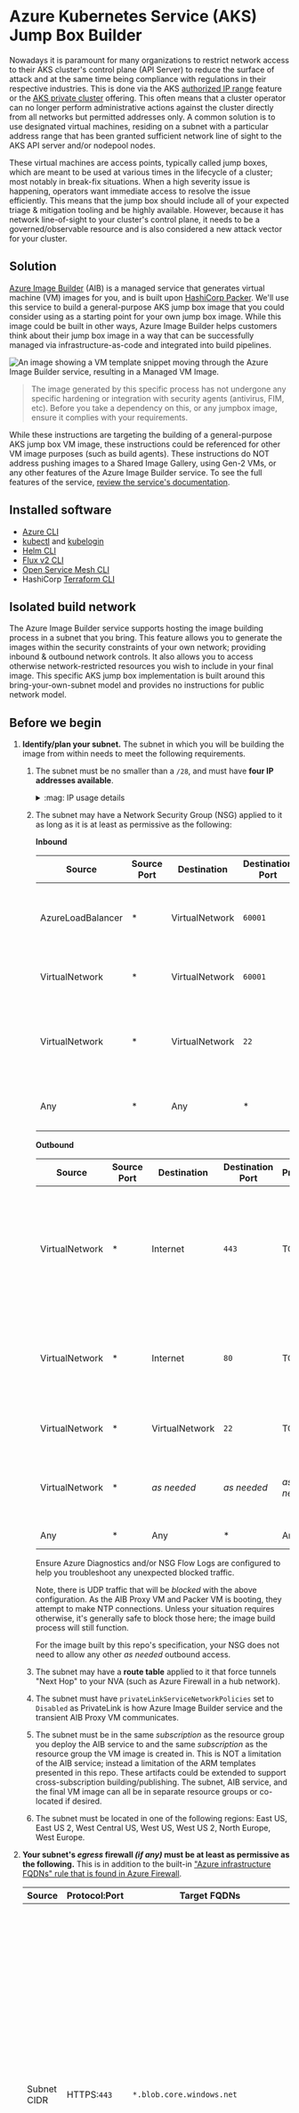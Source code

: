 # Azure Kubernetes Service (AKS) Jump Box Builder

Nowadays it is paramount for many organizations to restrict network access to their AKS cluster's control plane (API Server) to reduce the surface of attack and at the same time being compliance with regulations in their respective industries. This is done via the AKS [authorized IP range](https://docs.microsoft.com/azure/aks/api-server-authorized-ip-ranges) feature or the [AKS private cluster](https://docs.microsoft.com/azure/aks/private-clusters) offering. This often means that a cluster operator can no longer perform administrative actions against the cluster directly from all networks but permitted addresses only. A common solution is to use designated virtual machines, residing on a subnet with a particular address range that has been granted sufficient network line of sight to the AKS API server and/or nodepool nodes.

These virtual machines are access points, typically called jump boxes, which are meant to be used at various times in the lifecycle of a cluster; most notably in break-fix situations. When a high severity issue is happening, operators want immediate access to resolve the issue efficiently. This means that the jump box should include all of your expected triage & mitigation tooling and be highly available. However, because it has network line-of-sight to your cluster's control plane, it needs to be a governed/observable resource and is also considered a new attack vector for your cluster.

## Solution

[Azure Image Builder](https://docs.microsoft.com/azure/virtual-machines/image-builder-overview) (AIB) is a managed service that generates virtual machine (VM) images for you, and is built upon [HashiCorp Packer](https://www.packer.io). We'll use this service to build a general-purpose AKS jump box image that you could consider using as a starting point for your own jump box image. While this image could be built in other ways, Azure Image Builder helps customers think about their jump box image in a way that can be successfully managed via infrastructure-as-code and integrated into build pipelines.

![An image showing a VM template snippet moving through the Azure Image Builder service, resulting in a Managed VM Image.](./image-builder-process.png)

> The image generated by this specific process has not undergone any specific hardening or integration with security agents (antivirus, FIM, etc). Before you take a dependency on this, or any jumpbox image, ensure it complies with your requirements.

While these instructions are targeting the building of a general-purpose AKS jump box VM image, these instructions could be referenced for other VM image purposes (such as build agents). These instructions do NOT address pushing images to a Shared Image Gallery, using Gen-2 VMs, or any other features of the Azure Image Builder service. To see the full features of the service, [review the service's documentation](https://docs.microsoft.com/azure/virtual-machines/image-builder-overview).

## Installed software

* [Azure CLI](https://docs.microsoft.com/cli/azure/what-is-azure-cli)
* [kubectl](https://kubernetes.io/docs/reference/kubectl/overview/) and [kubelogin](https://github.com/Azure/kubelogin)
* [Helm CLI](https://helm.sh)
* [Flux v2 CLI](https://fluxcd.io)
* [Open Service Mesh CLI](https://openservicemesh.io)
* HashiCorp [Terraform CLI](https://www.terraform.io)

## Isolated build network

The Azure Image Builder service supports hosting the image building process in a subnet that you bring. This feature allows you to generate the images within the security constraints of your own network; providing inbound & outbound network controls. It also allows you to access otherwise network-restricted resources you wish to include in your final image. This specific AKS jump box implementation is built around this bring-your-own-subnet model and provides no instructions for public network model.

## Before we begin

1. **Identify/plan your subnet.** The subnet in which you will be building the image from within needs to meet the following requirements.
   1. The subnet must be no smaller than a `/28`, and must have **four IP addresses available**.

      <details>
      <summary>:mag: IP usage details</summary>

      * Azure Load Balancer (Internal/Standard)
      * NIC attached to the AIB Proxy VM (Orchestrates the building of the image.)
      * NIC for PrivateLink (Allows connectivity between the AIB Service and the AIB Proxy VM.)
      * NIC attached to the Packer VM (Used to build the final image.)
      </details>

   1. The subnet may have a Network Security Group (NSG) applied to it as long as it is at least as permissive as the following:

        **Inbound**

        | Source            | Source Port | Destination    | Destination Port | Protocol | Action | Reason                                                                     |
        |-------------------|-------------|----------------|------------------|----------|--------|----------------------------------------------------------------------------|
        | AzureLoadBalancer | *           | VirtualNetwork | `60001`          | TCP      | Allow  | LoadBalancer Health Probe to AIB Proxy VM (`60001` is SSH on the Proxy VM) |
        | VirtualNetwork    | *           | VirtualNetwork | `60001`          | TCP      | Allow  | From AIB PrivateLink IP to AIB Proxy VM                                    |
        | VirtualNetwork    | *           | VirtualNetwork | `22`             | TCP      | Allow  | For Packer VM to receive an SSH connection from the AIB Proxy VM           |
        | Any               | *           | Any            | *                | Any      | Deny   | Block all other inbound traffic                                            |

        **Outbound**

        | Source         | Source Port | Destination    | Destination Port | Protocol    | Action | Reason                           |
        |----------------|-------------|----------------|------------------|-------------|--------|----------------------------------|
        | VirtualNetwork | *           | Internet       | `443`            | TCP         | Allow  | For AIB Proxy VM to communicate to Azure Management APIs & Azure Storage (for logs and VHD image). And for Packer VM to install tooling. This traffic can be optionally restricted further in your egress firewall solution.  |
        | VirtualNetwork | *           | Internet       | `80`             | TCP         | Allow  | For Packer VM to handle apt-get update/upgrade/install requests. This traffic can be optionally restricted further in your egress firewall solution. |
        | VirtualNetwork | *           | VirtualNetwork | `22`             | TCP         | Allow  | For AIB Proxy VM to connect to Packer VM via SSH to initiate image build. |
        | VirtualNetwork | *           | _as needed_    | _as needed_      | _as needed_ | Allow  | For Packer VM to access any additional resources your Packer specification uses as part of the build process |
        | Any            | *           | Any            | *                | Any         | Deny   | Block all other outbound traffic |

        Ensure Azure Diagnostics and/or NSG Flow Logs are configured to help you troubleshoot any unexpected blocked traffic.

        Note, there is UDP traffic that will be _blocked_ with the above configuration. As the AIB Proxy VM and Packer VM is booting, they attempt to make NTP connections. Unless your situation requires otherwise, it's generally safe to block those here; the image build process will still function.

        For the image built by this repo's specification, your NSG does not need to allow any other _as needed_ outbound access.

   1. The subnet may have a **route table** applied to it that force tunnels "Next Hop" to your NVA (such as Azure Firewall in a hub network).
   1. The subnet must have `privateLinkServiceNetworkPolicies` set to `Disabled` as PrivateLink is how Azure Image Builder service and the transient AIB Proxy VM communicates.
   1. The subnet must be in the same _subscription_ as the resource group you deploy the AIB service to and the same _subscription_ as the resource group the VM image is created in. This is NOT a limitation of the AIB service; instead a limitation of the ARM templates presented in this repo. These artifacts could be extended to support cross-subscription building/publishing. The subnet, AIB service, and the final VM image can all be in separate resource groups or co-located if desired.
   1. The subnet must be located in one of the following regions: East US, East US 2, West Central US, West US, West US 2, North Europe, West Europe.
1. **Your subnet's _egress_ firewall _(if any)_ must be at least as permissive as the following.** This is in addition to the built-in ["Azure infrastructure FQDNs" rule that is found in Azure Firewall](https://docs.microsoft.com/azure/firewall/infrastructure-fqdns).

    | Source      | Protocol:Port | Target FQDNs                         | Reason  |
    |-------------|---------------|--------------------------------------|---------|
    | Subnet CIDR | HTTPS:`443`   | `*.blob.core.windows.net`            | AIB will dynamically create a blob storage account when an image is being built. The AIB operation logs will be stored in that storage account. Along with other transient runtime usage, and the final image will be staged in there as well. It's not possible to know the name of this storage account ahead of time to make this rule more specific. |
    | Subnet CIDR | HTTPS:`443`   | `management.azure.com`               | Allows AIB VMs to communicate with Azure Management APIs |
    | Subnet CIDR | HTTP:`80`     | `azure.archive.ubuntu.com`           | Allows Packer VM to run apt-get commands      |
    | Subnet CIDR | HTTP:`80`     | `archive.ubuntu.com`                 | Allows Packer VM to run apt-get commands      |
    | Subnet CIDR | HTTP:`80`<br>HTTPS:`443` | `packages.microsoft.com`  | Allows Packer VM to run apt-get commands      |
    | Subnet CIDR | HTTP:`80`     | `security.ubuntu.com`                | Allows Packer VM to run apt-get commands      |
    | Subnet CIDR | HTTPS:`443`   | `azurecliprod.blob.core.windows.net` | Allows Packer VM to get az cli install script |
    | Subnet CIDR | HTTPS:`443`   | `aka.ms`                             | Allows Packer VM to get az cli install script |
    | Subnet CIDR | HTTPS:`443`   | `storage.googleapis.com`             | Allows Packer VM to get kubectl               |
    | Subnet CIDR | HTTPS:`443`   | `api.github.com`                     | Allows Packer VM to get kubelogin and flux    |
    | Subnet CIDR | HTTPS:`443`   | `github-releases.githubusercontent.com` | Allows Packer VM to get kubelogin, flux, osm, helm |
    | Subnet CIDR | HTTPS:`443`   | `github.com`                         | Allows Packer VM to get kubelogin and osm     |
    | Subnet CIDR | HTTPS:`443`   | `raw.githubusercontent.com`          | Allows Packer VM to get helm install script   |
    | Subnet CIDR | HTTPS:`443`   | `get.helm.sh`                        | Allows Packer VM to get helm                  |
    | Subnet CIDR | HTTPS:`443`   | `toolkit.fluxcd.io`                  | Allows Packer VM to get flux                  |
    | Subnet CIDR | HTTPS:`443`   | `releases.hashicorp.com`             | Allows Packer VM to get terraform             |
    | Subnet CIDR | _as needed_   | _as needed_                          | Any endpoints your image's configuration specification uses as part of the build process. |

    For the image built by this repo's specification, your NVA does not need to allow any other _as needed_ outbound access. There are a few additional HTTPS connections made while the two transient AIB VMs boot (e.g. `api.snapcraft.io`, `entropy.ubunutu.com`, `changelogs.ubunutu.com`). Unless you have a specific reason to allow them, those are safe to block and will not prevent this process from functioning. If you don't block UDP connections at the subnet's NSG, you'll also be blocking NTP (`UDP`:`123`) traffic with the above rules. Unless you have a specific reason to allow it, this too is safe to block. NTP is invoked as the two transient AIB VMs boot.

    Note, because we're applying least privileged network access here, these rules might become out of date. If you're having network access issues while building your image, check that you're not blocking a new endpoint that's necessary to open.
1. Ensure you have **sufficient Azure permissions**.

    | Action                               | Scope(s)                                             | Reason             |
    |--------------------------------------|------------------------------------------------------|--------------------|
    | Ability to create custom azure roles | Subscription                                         | _Optional._ Used to define least-privileges on the AIB service's managed identity. |
    | Ability to create role assignments   | Target Virtual Network<br>Final Image Resource Group | Used to assign Azure RBAC roles to the AIB service's managed identity. |
    | Ability to create resource groups    | Subscription                                         | _Optional._ Needed if new resource groups are created for this.        |
    | Ability to register preview features | Subscription                                         | While AIB is in preview, needed to enable the service.                 |
    | Contributor                          | Resource Group (with AIB service resources)          | Deploy AIB service resources such as a Managed Identity and Virtual Machine Image Template |
1. **Ensure you accept the risk of preview features**. Azure Image Builder Service is currently in _Public Preview_ and, as with any preview, the service does not come with support, is subject to breaking changes, and supporting material (such as this repo) is maintained in low-priority manor. For more information, see [Supplemental Terms of Use for Microsoft Azure Previews](https://azure.microsoft.com/support/legal/preview-supplemental-terms/).
1. **Ensure you're okay with the Azure Marketplace Ubuntu 18.04 LTS as your base image.** Azure Image Builder supports more base OS images than the one selected in this implementation, however images other than the one selected here have not been evaluated with regard to the above networking restrictions. If you choose to use a different base image, you may need to adjust various elements of these instructions.
1. **Ensure you're okay with an "Infrastructure Resource Group" being created on your behalf.** The Azure Image Builder service will create, be assigned permissions to, and delete a "infrastructure" resource group that is prefixed with `IT_`. This is a requirement for this service and is much like the `MC_` infrastructure resource group for AKS. It will be in existence as long as you keep the virtual machine image template resource deployed.

## :rocket: Deploy Azure Image Builder service

### Prerequisites

1. **Latest [Azure CLI installed](https://docs.microsoft.com/cli/azure/install-azure-cli?view=azure-cli-latest)** or you can perform this from Azure Cloud Shell by clicking below.

   [![Launch Azure Cloud Shell](https://docs.microsoft.com/azure/includes/media/cloud-shell-try-it/launchcloudshell.png)](https://shell.azure.com)

   > :bulb: The steps shown here use Bash shell commands. On Windows, you can use the [Windows Subsystem for Linux](https://docs.microsoft.com/windows/wsl/about#what-is-wsl-2) to run Bash.

1. **Enable the Azure Image Builder service** on your subscription. While the Azure Image Builder is in preview, you need to [register the feature](https://docs.microsoft.com/azure/virtual-machines/linux/image-builder#register-the-features).

   ```bash
   az feature register --namespace Microsoft.VirtualMachineImages --name VirtualMachineTemplatePreview
   ```

   Wait for the feature to be in the "Registered" state; this may take up to 15 minutes. You can check this status by running the following command.

   ```bash
   az feature show --namespace Microsoft.VirtualMachineImages --name VirtualMachineTemplatePreview
   ```

   Once the feature is enabled, re-register the `Microsoft.VirtualMachineImages` provider.

   ```bash
   az provider register -n Microsoft.VirtualMachineImages
   ```

### Perform deployment

1. **Select (or create) a subnet.** This subnet will be used to hold the networking components for the AIB service Proxy VM and Packer VM. This subnet needs to align with the requirements detailed above (_or be more permissive_). This subnet does NOT need access to any AKS cluster. You'll need the following information.

   * Subnet's Name (e.g. `snet-imagebuilder`)
   * Subnet's Virtual Network Name (e.g. `vnet-imagebuilder`)
   * Subnet's Resource Group Name (e.g. `rg-enterprise-networking-spokes`)
   * Subnet's Azure Region (e.g. `eastus2`)

   [//]: # (An example of a network that satisfies all networking requirements and is maximally locked down can be found in the !!!TODO LINK TO REGULATED AKS WORK!!!. If you deploy that example up and through the "Networking" steps, you'll have a subnet, NSG, and egress firewall you can use as a starting point for the remaining steps.)

   **To simply try this out in a pre-production environment without added network rules, you can simply choose/create a `/28` (or larger) subnet that has no associated NSG or outbound egress firewall rules.**

   ```bash
   az network vnet create -g rg-enterprise-networking-spokes -n vnet-imagebuilder --address-prefix 10.0.0.0/28 --subnet-name snet-imagebuilder -l eastus2
   ```

1. **Deploy Azure RBAC custom roles.** _Optional._

   Deploy the two custom Azure RBAC roles to the subscription that define the **least privilege permissions necessary** for Azure Image Builder to build and distribute an image. If you do not perform this step, you'll need to provide more permissive role assignments than necessary in a future step.

   ```bash
   az deployment sub create -u https://raw.githubusercontent.com/mspnp/aks-jumpbox-imagebuilder/main/createsubscriptionroles.json -l centralus -n aibcustomroles

   export NETWORK_CONTRIBUTOR_ROLE=$(az deployment sub show -n aibcustomroles --query 'properties.outputs.roleResourceIds.value.customImageBuilderNetworkingRole.guid' -o tsv)
   export IMAGE_CONTRIBUTOR_ROLE=$(az deployment sub show -n aibcustomroles --query 'properties.outputs.roleResourceIds.value.customImageBuilderImageCreationRole.guid' -o tsv)
   ```

1. **Select (or create) the Azure Image Builder resource group.**

   Create a new, or choose an existing, resource group to hold the Azure Image Builder's service Managed Identity and image template resources. This resource group is typically not the one you deploy your AKS jump box image to nor the resource group containing your AIB subnet. However, it could be any of those, if desired.

   Identify the resource group name.

   ```bash
   export RESOURCE_GROUP_AIB=rg-imagebuilders
   ```

   Create the resource group, if not already existing. The location identified here will not matter.

   ```bash
   az group create $RESOURCE_GROUP_AIB -l centralus
   ```

1. **Clone this repo locally.** _Optional._

   This will allow you to edit the `azuredeploy.parameters.json` file to include your specific values.

   ```bash
   git clone https://github.com/mspnp/aks-jumpbox-imagebuilder

   cd aks-jumpbox-imagebuilder
   ```

1. **Deploy AIB service's Managed Identity and assign Azure RBAC roles.**

   Now you'll deploy the AIB service's Managed Identity, assign it Azure RBAC permissions, and deploy your AKS jump box image template. This does not perform the image build, but simply gets the definition of the image deployed to Azure as a managed resource, and sets up the AIB service's identity such that it can build the image in its transient compute resources.

   Option 1: _Requires cloned repo._

   Update the values in `azuredeploy.parameters.json` to align with your environment. Specifically you'll be setting parameter values with the target subnet (from Step 1 above) in which the image will be built from within, what RBAC roles the service's Managed Identity will receive, and where the built image resource will be distributed to.

   ```bash
   az deployment group create -g $RESOURCE_GROUP_AIB -f azuredeploy.json -p "@azuredeploy.parameters.json" -n aibaksjumpboximgtemplate

   export RESOURCE_GROUP_IMAGE=$(az deployment group show -g $RESOURCE_GROUP_AIB -n aibaksjumpboximgtemplate --query 'properties.parameters.imageDestinationResourceGroupName.value' -o tsv)
   ```

   Option 2:

   Deploy without parameters file, setting the values below as appropriate. The first our are target virtual network values, the next two are the custom role ids (or fallbacks if custom roles are not able to be used), and the final is the resource group you wish the built managed image resource to be deployed to.

   ```bash
   export RESOURCE_GROUP_VNET="rg-enterprise-networking-spokes"
   export VNET_NAME="vnet-imagebuilder"
   export SNET_NAME="snet-imagebuilder"
   export VNET_LOCATION="eastus2"
   export NETWORK_CONTRIBUTOR_ROLE=$(NETWORK_CONTRIBUTOR_ROLE:-4d97b98b-1d4f-4787-a291-c67834d212e7) # Use custom role, or default to extra permissive Network Contributor role
   export IMAGE_CONTRIBUTOR_ROLE=$(IMAGE_CONTRIBUTOR_ROLE:-b24988ac-6180-42a0-ab88-20f7382dd24c)     # Use custom role, or default to extra permissive Contributor role
   export RESOURCE_GROUP_IMAGE="rg-mycluster"

   az deployment group create -g $RESOURCE_GROUP_AIB -f https://raw.githubusercontent.com/mspnp/aks-jumpbox-imagebuilder/main/azuredeploy.json -p buildInVnetResourceGroupName=${RESOURCE_GROUP_VNET} buildInVnetName=${VNET_NAME} buildInVnetSubnetName=${SNET_NAME} location=${VNET_LOCATION} imageBuilderNetworkingRoleGuid=${NETWORK_CONTRIBUTOR_ROLE} imageBuilderImageCreationRoleGuid=${IMAGE_CONTRIBUTOR_ROLE} imageDestinationResourceGroupName=${RESOURCE_GROUP_IMAGE} -n aibaksjumpboximgtemplate
   ```

1. **Review deployment results.**

   After the prior step completes, in the Azure Portal you'll see a new `IT_` infrastructure resource group was created. There is nothing in this resource group at the moment, but your Managed Identity is a _Contributor_ to this resource group. When you build the image (next step), this resource group will be populated with an internal load balancer, a private link connection, and two VMs. This is transient compute for Azure Image Builder to perform the image build. It will also contain a storage account in which logs of the image building process can be found.

   Your Managed Identity is also now an _Azure Image Builder Service Network Joiner_ (or _Network Contributor_ if you didn't create custom roles), on the virtual network (`VNET_NAME`) in which the build will take place.

   And finally, your Managed Identity is also now an _Image Contributor_ (or _Contributor_ if you didn't create custom roles), on the resource group in which the managed VM image resource will be deployed to (`RESOURCE_GROUP_IMAGE`). Note: While we assigned this role in the prior ARM template, this specific role assignment can technically be assigned immediately before building the AKS image template. It's applied here for simplicity only, since we are immediately building the image in the next step.

   Your image template is a _hidden_ resource in the resource group (`RESOURCE_GROUP_AIB`) containing the service's Managed Identity.

1. **Build your jump box image.**

   At this point, an VM image can now be constructed by AIB from the deployed image template deployed to the AIB resource group (`RESOURCE_GROUP_AIB`). Invoking the following command will kick off an image build, delivering the final image to the designated resource group defined above (`RESOURCE_GROUP_IMAGE`).

   ```bash
   export IMAGE_TEMPLATE_NAME=$(az deployment group show -g $RESOURCE_GROUP_AIB -n aibaksjumpboximgtemplate --query 'properties.outputs.imageTemplateName.value' -o tsv)

   # This command may take up to 30 minutes to execute.
   az image builder run -n $IMAGE_TEMPLATE_NAME -g $RESOURCE_GROUP_AIB
   ```

   During this process, if you check the `IT_` infrastructure resource group, you'll see the transient resources be created, and once the Packer VM is started, you'll start to see logs in the `packerlogs` container in the storage account created in this resource group.  Once this completes, you now have a custom VM Managed Image resource created in your designated resource group (`RESOURCE_GROUP_IMAGE`). The `IT_` infrastructure resource group will only contain a storage account, as all other transient compute was automatically deprovisioned.

   If AIB service runs into any problems while executing, verify your network aligns with the specifications and also refer to the documented [troubleshooting steps](https://docs.microsoft.com/azure/virtual-machines/linux/image-builder-troubleshoot).

## :heavy_check_mark: Try your image

Now that you have a managed VM image designed for AKS jump box operations, you can create a Virtual Machine or Virtual Machine Scale Set based off of that image. Simply place that compute in a secured subnet with network line-of-sight to your AKS Cluster API Server (and/or nodepool nodes), provide your user(s) & SSH public key(s), and connect to Azure Monitor for host and log capture. Once running, you can connect to your VM or a VMSS instance jump box via Azure Bastion. Once connected; `az login` and validate connectivity to your AKS cluster and expected resources.

## :broom: Clean up resources

1. **Capture any log data desired to be retained.**

   If you wish to review or retain any logs generated during the image building process, copy out the log file from the storage account in the `IT_` infrastructure resource group.  You'll find a `customization.log` file in a container called `packerlogs`.  All other containers can be ignored, as they were used as transient storage for runtime operations.

1. **Remove _Image Contributor_ role assignment.** _Optional._

   The _Image Contributor_ (or _Contributor_ if not using custom roles) role assignment on the target resource group for the AIB service is only necessary while actively building an image. If you do not plan on building a new image immediately, consider removing the role assignment between AIB's Managed Identity and the destination resource group.

   ```bash
   export AIB_MANAGED_IDENTITY=$(az deployment group show -g $RESOURCE_GROUP_AIB -n aibaksjumpboximgtemplate --query 'properties.outputs.builderIdentityResource.value.principalId' -o tsv)
   export SUBSCRIPTION_ID=$(az account show --query 'id' -o tsv)

   az role assignment delete --assignee $AIB_MANAGED_IDENTITY --role $IMAGE_CONTRIBUTOR_ROLE --scope /subscriptions/${SUBSCRIPTION_ID}/resourceGroups/${RESOURCE_GROUP_IMAGE}
   ```

   Before you deploy the template again, you'll need to ensure this role assignment is reapplied. This permission's existence isn't "checked for" until after the image is built and is about to be deployed. So if this role isn't assigned, you won't see an error until the last step is being performed in the image build process.

1. **Delete virtual machine image template.** _Optional._

   If you do not plan on deploying from this _specific_ image template again, then you can delete the image template resource. Note, a modification of the template or deployment target will create a NEW template, so the only reason you'd deploy this _specific_ template again is if you deleted the generated VM image and wanted to recreate it in the same resource group, or you wanted to update the existing AKS jump box image using the latest VM base image or updated configurations (e.g. latest Azure CLI).

   This action will also delete the `IT_` infrastructure resource group, including the storage account remaining in it. _Ensure you've saved all logs required before performing this action._

   ```bash
   az resource delete --resource-group $RESOURCE_GROUP_AIB --resource-type Microsoft.VirtualMachineImages/imageTemplates -n $IMAGE_TEMPLATE_NAME
   ```

   Deleting the image template resource and ostensibly the `IT_` infrastructure resource group will NOT delete any VM images created from this template or impact any running compute using the generated VM images.

1. **Delete remaining resources.**

   All that remains of the Azure Image Builder infrastructure at this point is just the Managed Identity, its role assignment to the Virtual Network in which the builds take place, and the subnet in which the builds take place. If building images is a bespoke action and you'd rather remove the remaining resources; deploying them JIT before another image build, you can remove the remaining resources.

   If retaining the virtual network, then delete the _Azure Image Builder Service Network Joiner_ (or _Network Contributor_ if not using custom roles) role assignment on the virtual network. If deleting the virtual network, then you can simply remove the vnet and this role assignment will be removed automatically.

   ```bash
   export AIB_MANAGED_IDENTITY=$(AIB_MANAGED_IDENTITY:-az deployment group show -g $RESOURCE_GROUP_AIB -n aibaksjumpboximgtemplate --query 'properties.outputs.builderIdentityResource.value.principalId' -o tsv)
   export VNET_ID=$(az deployment group show -g $RESOURCE_GROUP_AIB -n aibaksjumpboximgtemplate --query 'properties.outputs.vnetResourceId.value' -o tsv)

   az role assignment delete --assignee $AIB_MANAGED_IDENTITY --role $NETWORK_CONTRIBUTOR_ROLE --scope $VNET_ID
   ```

   Delete the Managed Identity. Note, deleting the Managed Identity does NOT remove role assignments to it. See the steps above for removing role assignments used by this identity if retaining the virtual network or virtual machine image longer than the Managed Identity.

   ```bash
   export AIB_MANAGED_IDENTITY_ID=$(az deployment group show -g $RESOURCE_GROUP_AIB -n aibaksjumpboximgtemplate --query 'properties.outputs.builderIdentityResourceId.value' -o tsv)

   az identity delete --ids $AIB_MANAGED_IDENTITY_ID
   ```

   Deleting these remaining resources will NOT delete any images created from this template or impact any running compute using the generated VM images.

## Costs

There is no cost for Azure Image Builder service directly; instead of the costs of the transient resources deployed to the (`IT_`) infrastructure resource group and related network costs comprise the bulk of the cost. See the [Costs](https://docs.microsoft.com/azure/virtual-machines/image-builder-overview#costs) section of the Azure Image Builder service's docs.

## :closed_lock_with_key: Security

This jump box image and its creation process has not been fully hardened. For example, the jump box image is pulling package updates from Ubuntu and Microsoft public servers; additionally, Azure CLI, Helm, and Terraform are installed straight from the Internet. Ensure even processes like these adhere to your organizational policies; pulling updates from your organization's package servers, and storing well-known 3rd party dependencies in trusted locations. If all necessary resources have been brought "network-local" the NSG and Azure Firewall allowances can be made even tighter. Also apply any standard OS hardening procedures your organization requires for privileged access machines. A jump box is an attack vector that needs to be considered when evaluating any particular access solution.

## See also

* For more examples of using the Azure Image Builder service, see [Daniel Sol's github repository](https://github.com/danielsollondon/azvmimagebuilder).
* For AKS architecture, see [AKS Baseline Cluster](https://aka.ms/architecture/aks-baseline).

## Contributions

Please see our [contributor guide](./CONTRIBUTING.md).

This project has adopted the [Microsoft Open Source Code of Conduct](https://opensource.microsoft.com/codeofconduct/). For more information see the [Code of Conduct FAQ](https://opensource.microsoft.com/codeofconduct/faq/) or contact <opencode@microsoft.com> with any additional questions or comments.

With :heart: from Microsoft Patterns & Practices, [Azure Architecture Center](https://aka.ms/architecture).
